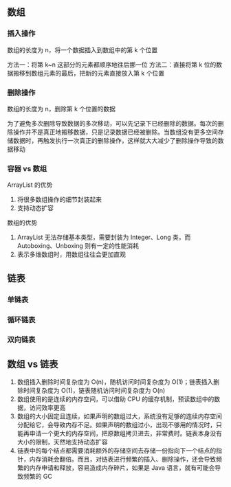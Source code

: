 ## 数组
### 插入操作
数组的长度为 n，将一个数据插入到数组中的第 k 个位置

方法一：将第 k~n 这部分的元素都顺序地往后挪一位
方法二：直接将第 k 位的数据搬移到数组元素的最后，把新的元素直接放入第 k 个位置

### 删除操作
数组的长度为 n，删除第 k 个位置的数据

为了避免多次删除导致数据的多次移动，可以先记录下已经删除的数据。每次的删除操作并不是真正地搬移数据，只是记录数据已经被删除。当数组没有更多空间存储数据时，再触发执行一次真正的删除操作，这样就大大减少了删除操作导致的数据移动

### 容器 vs 数组
ArrayList 的优势
1. 将很多数组操作的细节封装起来
2. 支持动态扩容

数组的优势
1. ArrayList 无法存储基本类型，需要封装为 Integer、Long 类，而 Autoboxing、Unboxing 则有一定的性能消耗
2. 表示多维数组时，用数组往往会更加直观


## 链表
### 单链表

### 循环链表

### 双向链表


## 数组 vs 链表
1. 数组插入删除时间复杂度为 O(n)，随机访问时间复杂度为 O(1)；链表插入删除时间复杂度为 O(1)，链表随机访问时间复杂度为 O(n)
2. 数组使用的是连续的内存空间，可以借助 CPU 的缓存机制，预读数组中的数据，访问效率更高
3. 数组的大小固定且连续，如果声明的数组过大，系统没有足够的连续内存空间分配给它，会导致内存不足。如果声明的数组过小，出现不够用的情况时，只能再申请一个更大的内存空间，把原数组拷贝进去，非常费时。链表本身没有大小的限制，天然地支持动态扩容
4. 链表中的每个结点都需要消耗额外的存储空间去存储一份指向下一个结点的指针，内存消耗会翻倍。而且，对链表进行频繁的插入、删除操作，还会导致频繁的内存申请和释放，容易造成内存碎片，如果是 Java 语言，就有可能会导致频繁的 GC

